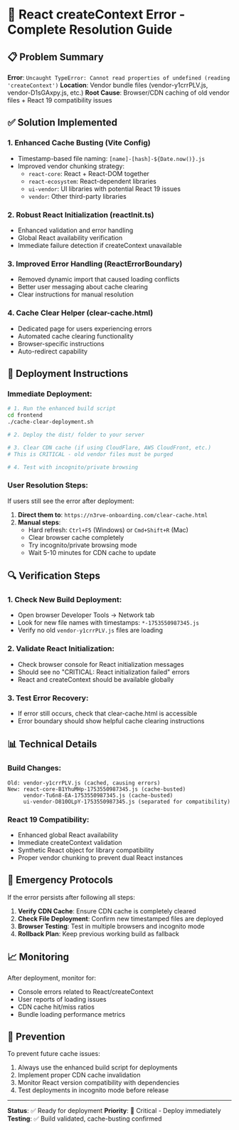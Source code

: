 # 🔧 React createContext Error - Complete Resolution Guide

## 📋 Problem Summary

**Error**: `Uncaught TypeError: Cannot read properties of undefined (reading 'createContext')`
**Location**: Vendor bundle files (vendor-y1crrPLV.js, vendor-D1sGAxpy.js, etc.)
**Root Cause**: Browser/CDN caching of old vendor files + React 19 compatibility issues

## ✅ Solution Implemented

### 1. **Enhanced Cache Busting** (Vite Config)
- Timestamp-based file naming: `[name]-[hash]-${Date.now()}.js`
- Improved vendor chunking strategy:
  - `react-core`: React + React-DOM together
  - `react-ecosystem`: React-dependent libraries
  - `ui-vendor`: UI libraries with potential React 19 issues
  - `vendor`: Other third-party libraries

### 2. **Robust React Initialization** (reactInit.ts)
- Enhanced validation and error handling
- Global React availability verification
- Immediate failure detection if createContext unavailable

### 3. **Improved Error Handling** (ReactErrorBoundary)
- Removed dynamic import that caused loading conflicts
- Better user messaging about cache clearing
- Clear instructions for manual resolution

### 4. **Cache Clear Helper** (clear-cache.html)
- Dedicated page for users experiencing errors
- Automated cache clearing functionality
- Browser-specific instructions
- Auto-redirect capability

## 🚀 Deployment Instructions

### Immediate Deployment:

```bash
# 1. Run the enhanced build script
cd frontend
./cache-clear-deployment.sh

# 2. Deploy the dist/ folder to your server

# 3. Clear CDN cache (if using CloudFlare, AWS CloudFront, etc.)
# This is CRITICAL - old vendor files must be purged

# 4. Test with incognito/private browsing
```

### User Resolution Steps:

If users still see the error after deployment:

1. **Direct them to**: `https://n3rve-onboarding.com/clear-cache.html`
2. **Manual steps**:
   - Hard refresh: `Ctrl+F5` (Windows) or `Cmd+Shift+R` (Mac)
   - Clear browser cache completely
   - Try incognito/private browsing mode
   - Wait 5-10 minutes for CDN cache to update

## 🔍 Verification Steps

### 1. Check New Build Deployment:
- Open browser Developer Tools → Network tab
- Look for new file names with timestamps: `*-1753550987345.js`
- Verify no old `vendor-y1crrPLV.js` files are loading

### 2. Validate React Initialization:
- Check browser console for React initialization messages
- Should see no "CRITICAL: React initialization failed" errors
- React and createContext should be available globally

### 3. Test Error Recovery:
- If error still occurs, check that clear-cache.html is accessible
- Error boundary should show helpful cache clearing instructions

## 📊 Technical Details

### Build Changes:
```
Old: vendor-y1crrPLV.js (cached, causing errors)
New: react-core-B1YhuMHp-1753550987345.js (cache-busted)
     vendor-Tu6n8-EA-1753550987345.js (cache-busted)
     ui-vendor-D810OLpY-1753550987345.js (separated for compatibility)
```

### React 19 Compatibility:
- Enhanced global React availability
- Immediate createContext validation
- Synthetic React object for library compatibility
- Proper vendor chunking to prevent dual React instances

## 🚨 Emergency Protocols

If the error persists after following all steps:

1. **Verify CDN Cache**: Ensure CDN cache is completely cleared
2. **Check File Deployment**: Confirm new timestamped files are deployed
3. **Browser Testing**: Test in multiple browsers and incognito mode
4. **Rollback Plan**: Keep previous working build as fallback

## 📈 Monitoring

After deployment, monitor for:
- Console errors related to React/createContext
- User reports of loading issues
- CDN cache hit/miss ratios
- Bundle loading performance metrics

## 🔄 Prevention

To prevent future cache issues:
1. Always use the enhanced build script for deployments
2. Implement proper CDN cache invalidation
3. Monitor React version compatibility with dependencies
4. Test deployments in incognito mode before release

---

**Status**: ✅ Ready for deployment
**Priority**: 🔴 Critical - Deploy immediately
**Testing**: ✅ Build validated, cache-busting confirmed